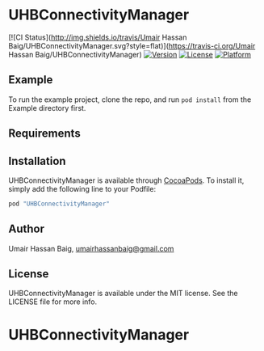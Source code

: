 
# UHBConnectivityManager

[![CI Status](http://img.shields.io/travis/Umair Hassan Baig/UHBConnectivityManager.svg?style=flat)](https://travis-ci.org/Umair Hassan Baig/UHBConnectivityManager)
[![Version](https://img.shields.io/cocoapods/v/UHBConnectivityManager.svg?style=flat)](http://cocoapods.org/pods/UHBConnectivityManager)
[![License](https://img.shields.io/cocoapods/l/UHBConnectivityManager.svg?style=flat)](http://cocoapods.org/pods/UHBConnectivityManager)
[![Platform](https://img.shields.io/cocoapods/p/UHBConnectivityManager.svg?style=flat)](http://cocoapods.org/pods/UHBConnectivityManager)

## Example

To run the example project, clone the repo, and run `pod install` from the Example directory first.

## Requirements

## Installation

UHBConnectivityManager is available through [CocoaPods](http://cocoapods.org). To install
it, simply add the following line to your Podfile:

```ruby
pod "UHBConnectivityManager"
```

## Author

Umair Hassan Baig, umairhassanbaig@gmail.com

## License

UHBConnectivityManager is available under the MIT license. See the LICENSE file for more info.

# UHBConnectivityManager

